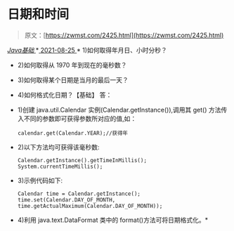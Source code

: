 <!--yml
category: 未分类
date: 0001-01-01 00:00:00
-->

# 日期和时间

> 原文：[https://zwmst.com/2425.html](https://zwmst.com/2425.html)

   [ *Java基础* ](https://zwmst.com/java%e5%9f%ba%e7%a1%80)*[ <time datetime="2021-08-25T09:33:10+08:00"> 2021-08-25 </time> ](https://zwmst.com/2425.html)  *   1)如何取得年月日、小时分秒？
*   2)如何取得从 1970 年到现在的毫秒数？
*   3)如何取得某个日期是当月的最后一天？
*   4)如何格式化日期？【基础】
    答：
*   1)创建 java.util.Calendar 实例(Calendar.getInstance()),调用其 get() 方法传入不同的参数即可获得参数所对应的值,如：

    ```
    calendar.get(Calendar.YEAR);//获得年 
    ```

*   2)以下方法均可获得该毫秒数:

    ```
    Calendar.getInstance().getTimeInMillis();
    System.currentTimeMillis(); 
    ```

*   3)示例代码如下:

    ```
    Calendar time = Calendar.getInstance(); 
    time.set(Calendar.DAY_OF_MONTH, 
    time.getActualMaximum(Calendar.DAY_OF_MONTH));
    ```

*   4)利用 java.text.DataFormat 类中的 format()方法可将日期格式化。*